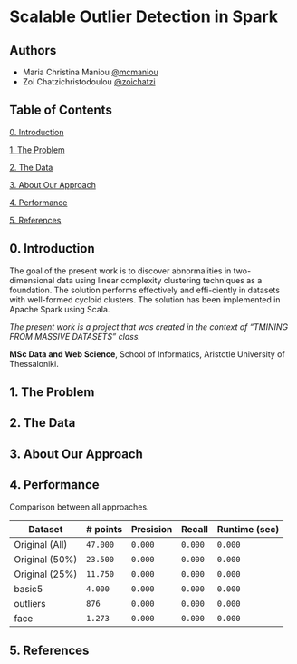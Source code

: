 # Scalable Outlier Detection in Spark

## Authors

- Maria Christina Maniou [@mcmaniou](https://github.com/mcmaniou)
- Zoi Chatzichristodoulou [@zoichatzi](https://github.com/zoichatzi)

## Table of Contents

[0. Introduction](https://github.com/zoichatzi/linearScalableOutlierDetect#0-introduction)

[1. The Problem](https://github.com/zoichatzi/linearScalableOutlierDetect#1-the-problem)

[2. The Data](https://github.com/zoichatzi/linearScalableOutlierDetect#2-the-data)

[3. About Our Approach](https://github.com/zoichatzi/linearScalableOutlierDetect#3-about-our-approach)

[4. Performance](https://github.com/zoichatzi/linearScalableOutlierDetect#4-performance)

[5. References](https://github.com/zoichatzi/linearScalableOutlierDetect#5-references)


## 0. Introduction

The goal of the present work is to discover abnormalities in two-dimensional data using linear complexity clustering techniques as a foundation. The solution performs effectively and effi-ciently in datasets with well-formed cycloid clusters. The solution has been implemented in Apache Spark using Scala.

*The present work is a project that was created in the context of “TMINING FROM MASSIVE DATASETS” class.*

**MSc Data and Web Science**, School of Informatics, Aristotle University of Thessaloniki.



## 1. The Problem



## 2. The Data



## 3. About Our Approach



## 4. Performance

Comparison between all approaches.

| Dataset	          | # points | Presision     | Recall        | Runtime (sec)|
| ----------------------- | -------- |---------------|---------------|-------------- |
| Original (All)          | `47.000` | `0.000`       | `0.000`       |`0.000`        |
| Original (50%)          | `23.500` | `0.000`       | `0.000`       |`0.000`        |
| Original (25%)          | `11.750` | `0.000`       | `0.000`       |`0.000`        |
| basic5                  | `4.000`  | `0.000`       | `0.000`       |`0.000`        |
| outliers                | `876`    | `0.000`       | `0.000`       |`0.000`        |
| face                    | `1.273`  | `0.000`       | `0.000`       |`0.000`        |


## 5. References



